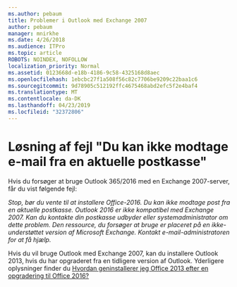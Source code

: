 ```yaml
---
ms.author: pebaum
title: Problemer i Outlook med Exchange 2007
author: pebaum
manager: mnirkhe
ms.date: 4/26/2018
ms.audience: ITPro
ms.topic: article
ROBOTS: NOINDEX, NOFOLLOW
localization_priority: Normal
ms.assetid: 0123668d-e18b-4186-9c58-4325168d8aec
ms.openlocfilehash: 1ebcbc27f1a508f56c82c7706be9209c22baa1c6
ms.sourcegitcommit: 9d78905c512192ffc4675468abd2efc5f2e4baf4
ms.translationtype: MT
ms.contentlocale: da-DK
ms.lasthandoff: 04/23/2019
ms.locfileid: "32372806"
---
```

# <a name="solution-for-error-you-wont-be-able-to-receive-mail-from-a-current-mailbox"></a>Løsning af fejl "Du kan ikke modtage e-mail fra en aktuelle postkasse"
Hvis du forsøger at bruge Outlook 365/2016 med en Exchange 2007-server, får du vist følgende fejl:

*Stop, bør du vente til at installere Office-2016. Du kan ikke modtage post fra en aktuelle postkasse. Outlook 2016 er ikke kompatibel med Exchange 2007. Kan du kontakte din postkasse udbyder eller systemadministrator om dette problem. Den ressource, du forsøger at bruge er placeret på en ikke-understøttet version af Microsoft Exchange. Kontakt e-mail-administratoren for at få hjælp.*

Hvis du vil bruge Outlook med Exchange 2007, kan du installere Outlook 2013, hvis du har opgraderet fra en tidligere version af Outlook. Yderligere oplysninger finder du [Hvordan geninstallerer jeg Office 2013 efter en opgradering til Office 2016?](https://support.office.com/article/a6ca92f4-cbb4-4609-9fdb-f8d3dd6812f3)